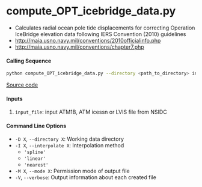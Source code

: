 compute_OPT_icebridge_data.py
=============================

 - Calculates radial ocean pole tide displacements for correcting Operation IceBridge elevation data following IERS Convention (2010) guidelines
 - http://maia.usno.navy.mil/conventions/2010officialinfo.php
 - http://maia.usno.navy.mil/conventions/chapter7.php

#### Calling Sequence
```bash
python compute_OPT_icebridge_data.py --directory <path_to_directory> input_file
```
[Source code](https://github.com/tsutterley/pyTMD/blob/main/scripts/compute_OPT_icebridge_data.py)

#### Inputs
 1. `input_file`: input ATM1B, ATM icessn or LVIS file from NSIDC

#### Command Line Options
 - `-D X`, `--directory X`: Working data directory
 - `-I X`, `--interpolate X`: Interpolation method
     * `'spline'`
     * `'linear'`
     * `'nearest'`
 - `-M X`, `--mode X`: Permission mode of output file
 - `-V`, `--verbose`: Output information about each created file

